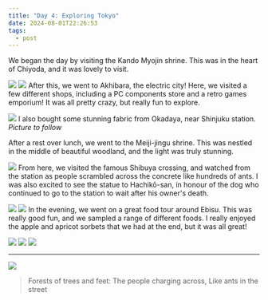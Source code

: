 ```yaml
---
title: "Day 4: Exploring Tokyo"
date: 2024-08-01T22:26:53
tags:
  - post
---
```

We began the day by visiting the Kando Myojin shrine. This was in the heart of Chiyoda, and it was lovely to visit.

![](/japan/media/1000018855.jpg)
![](/japan/media/1000018858.jpg)
After this, we went to Akhibara, the electric city! Here, we visited a few different shops, including a PC components store and a retro games emporium! It was all pretty crazy, but really fun to explore.

![](/japan/media/1000018875.jpg)
I also bought some stunning fabric from Okadaya, near Shinjuku station.
*Picture to follow*

After a rest over lunch, we went to the Meiji-jingu shrine. This was nestled in the middle of beautiful woodland, and the light was truly stunning. 

![](/japan/media/1000018927.jpg)
From here, we visited the famous Shibuya crossing, and watched from the station as people scrambled across the concrete like hundreds of ants. I was also excited to see the statue to Hachikō-san, in honour of the dog who continued to go to the station to wait after his owner's death.

![](/japan/media/1000018946.jpg)
![](/japan/media/1000018960.jpg)
In the evening, we went on a great food tour around Ebisu. This was really good fun, and we sampled a range of different foods. I really enjoyed the apple and apricot sorbets that we had at the end, but it was all great!

![](/japan/media/1000019021.jpg)
![](/japan/media/1000018975.jpg)
![](/japan/media/1000019024.jpg)

---

![](/japan/media/1000019061.jpg)

> Forests of trees and feet:
> The people charging across,
> Like ants in the street 
